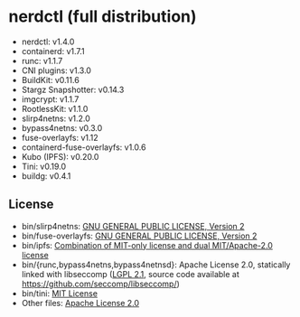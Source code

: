 # nerdctl (full distribution)
- nerdctl: v1.4.0
- containerd: v1.7.1
- runc: v1.1.7
- CNI plugins: v1.3.0
- BuildKit: v0.11.6
- Stargz Snapshotter: v0.14.3
- imgcrypt: v1.1.7
- RootlessKit: v1.1.0
- slirp4netns: v1.2.0
- bypass4netns: v0.3.0
- fuse-overlayfs: v1.12
- containerd-fuse-overlayfs: v1.0.6
- Kubo (IPFS): v0.20.0
- Tini: v0.19.0
- buildg: v0.4.1

## License
- bin/slirp4netns:    [GNU GENERAL PUBLIC LICENSE, Version 2](https://github.com/rootless-containers/slirp4netns/blob/v1.2.0/COPYING)
- bin/fuse-overlayfs: [GNU GENERAL PUBLIC LICENSE, Version 2](https://github.com/containers/fuse-overlayfs/blob/v1.12/COPYING)
- bin/ipfs: [Combination of MIT-only license and dual MIT/Apache-2.0 license](https://github.com/ipfs/kubo/blob/v0.20.0/LICENSE)
- bin/{runc,bypass4netns,bypass4netnsd}: Apache License 2.0, statically linked with libseccomp ([LGPL 2.1](https://github.com/seccomp/libseccomp/blob/main/LICENSE), source code available at https://github.com/seccomp/libseccomp/)
- bin/tini: [MIT License](https://github.com/krallin/tini/blob/v0.19.0/LICENSE)
- Other files: [Apache License 2.0](https://www.apache.org/licenses/LICENSE-2.0)
